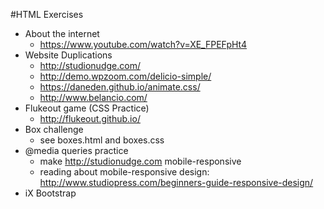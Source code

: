 #HTML Exercises

- About the internet
	- https://www.youtube.com/watch?v=XE_FPEFpHt4
- Website Duplications
	- http://studionudge.com/
	- http://demo.wpzoom.com/delicio-simple/ 
	- https://daneden.github.io/animate.css/ 
	- http://www.belancio.com/ 
- Flukeout game (CSS Practice)
	- http://flukeout.github.io/ 
- Box challenge
	- see boxes.html and boxes.css
- @media queries practice
	- make http://studionudge.com mobile-responsive
	- reading about mobile-responsive design: http://www.studiopress.com/beginners-guide-responsive-design/
- iX Bootstrap